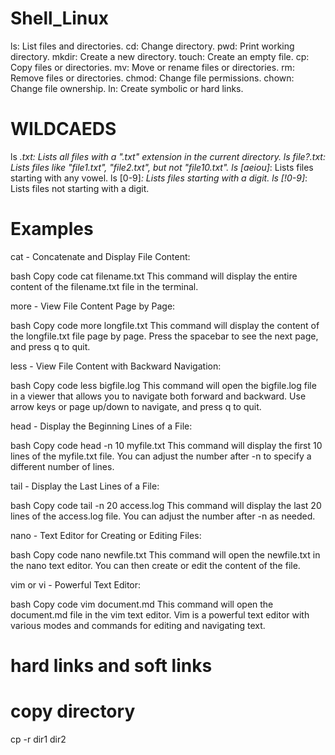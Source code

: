 # Shell_Linux
ls: List files and directories.
cd: Change directory.
pwd: Print working directory.
mkdir: Create a new directory.
touch: Create an empty file.
cp: Copy files or directories.
mv: Move or rename files or directories.
rm: Remove files or directories.
chmod: Change file permissions.
chown: Change file ownership.
ln: Create symbolic or hard links.
# WILDCAEDS
ls *.txt: Lists all files with a ".txt" extension in the current directory.
ls file?.txt: Lists files like "file1.txt", "file2.txt", but not "file10.txt".
ls [aeiou]*: Lists files starting with any vowel.
ls [0-9]*: Lists files starting with a digit.
ls [!0-9]*: Lists files not starting with a digit.

# Examples
cat - Concatenate and Display File Content:

bash
Copy code
cat filename.txt
This command will display the entire content of the filename.txt file in the terminal.

more - View File Content Page by Page:

bash
Copy code
more longfile.txt
This command will display the content of the longfile.txt file page by page. Press the spacebar to see the next page, and press q to quit.

less - View File Content with Backward Navigation:

bash
Copy code
less bigfile.log
This command will open the bigfile.log file in a viewer that allows you to navigate both forward and backward. Use arrow keys or page up/down to navigate, and press q to quit.

head - Display the Beginning Lines of a File:

bash
Copy code
head -n 10 myfile.txt
This command will display the first 10 lines of the myfile.txt file. You can adjust the number after -n to specify a different number of lines.

tail - Display the Last Lines of a File:

bash
Copy code
tail -n 20 access.log
This command will display the last 20 lines of the access.log file. You can adjust the number after -n as needed.

nano - Text Editor for Creating or Editing Files:

bash
Copy code
nano newfile.txt
This command will open the newfile.txt in the nano text editor. You can then create or edit the content of the file.

vim or vi - Powerful Text Editor:

bash
Copy code
vim document.md
This command will open the document.md file in the vim text editor. Vim is a powerful text editor with various modes and commands for editing and navigating text.

# hard links and soft links
# copy directory
cp -r dir1 dir2 

